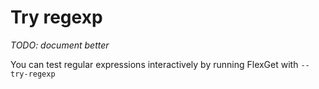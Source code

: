 # Try regexp
*TODO: document better*

You can test regular expressions interactively by running FlexGet with `--try-regexp`